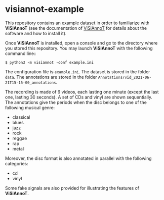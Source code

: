 # visiannot-example

This repository contains an example dataset in order to familiarize with **ViSiAnnoT** (see the documentation of [ViSiAnnoT](https://visiannot.readthedocs.io/en/latest/index.html) for details about the software and how to install it).

Once **ViSiAnnoT** is installed, open a console and go to the directory where you stored this repository. You may launch **ViSiAnnoT** with the following command line::

    $ python3 -m visiannot -conf example.ini

The configuration file is ``example.ini``. The dataset is stored in the folder ``data``. The annotations are stored in the folder ``Annotations/vid_2021-06-21T15-15-00_annotations``.

The recording is made of 6 videos, each lasting one minute (except the last one, lasting 30 seconds). A set of CDs and vinyl are shown sequentially. The annotations give the periods when the disc belongs to one of the following musical genre:

- classical
- blues
- jazz
- rock
- reggae
- rap
- metal

Moreover, the disc format is also annotated in parallel with the following categories:

- cd
- vinyl

Some fake signals are also provided for illustrating the features of **ViSiAnnoT**.
